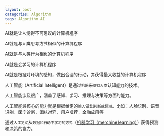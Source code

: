 ```yaml
---
layout: post
categories: Algorithm
tags: Algorithm AI
---
```




AI就是让人觉得不可思议的计算机程序

AI就是与人类思考方式相似的计算机程序

AI就是与人类行为相似的计算机程序

AI就是会学习的计算机程序

AI就是根据对环境的感知，做出合理的行动，并获得最大收益的计算机程序



人工智能（Artificial Intelligent）是通过`机器`来`模拟人类`认知能力的技术。

人工智能涉及很广，涵盖了感知、学习、推理与决策等方面的能力。

人工智能最核心的能力就是根据给定的`输入`做出`判断或预测`。比如：人脸识别、语音识别、医疗诊断、围棋对弈、用户推荐、金融应用等

通过`人工定义`从`数据和行动中学习的方式`（[机器学习（merchine learning）](/algorithm/2020/04/21/实践机器学习/)）获得预测和决策的能力。